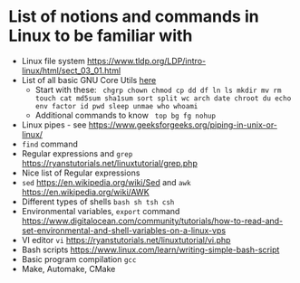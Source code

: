 # List of notions and commands in Linux to be familiar with
- Linux file system https://www.tldp.org/LDP/intro-linux/html/sect_03_01.html
- List of all basic GNU Core Utils [here](https://en.wikipedia.org/wiki/List_of_GNU_Core_Utilities_commands)
  - Start with these: ``` chgrp chown chmod cp dd df ln ls mkdir mv rm touch cat md5sum sha1sum sort split wc arch date chroot du echo env factor id pwd sleep unmae who whoami```
  - Additional commands to know ``` top bg fg nohup```
- Linux pipes - see https://www.geeksforgeeks.org/piping-in-unix-or-linux/
- ```find``` command
- Regular expressions and ```grep``` https://ryanstutorials.net/linuxtutorial/grep.php
- Nice list of Regular expressions 
- ```sed``` https://en.wikipedia.org/wiki/Sed and ```awk``` https://en.wikipedia.org/wiki/AWK
- Different types of shells ```bash sh tsh csh```
- Environmental variables, ```export``` command https://www.digitalocean.com/community/tutorials/how-to-read-and-set-environmental-and-shell-variables-on-a-linux-vps
- VI editor ```vi``` https://ryanstutorials.net/linuxtutorial/vi.php
- Bash scripts https://www.linux.com/learn/writing-simple-bash-script
- Basic program compilation ```gcc```
- Make, Automake, CMake

